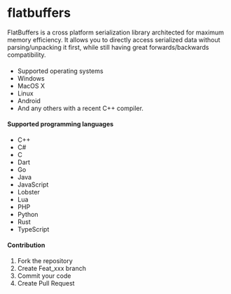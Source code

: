 # flatbuffers

FlatBuffers is a cross platform serialization library architected for maximum memory efficiency. It allows you to directly access serialized data without parsing/unpacking it first, while still having great forwards/backwards compatibility.

#### 
- Supported operating systems
- Windows
- MacOS X
- Linux
- Android
- And any others with a recent C++ compiler.

#### Supported programming languages
- C++
- C#
- C
- Dart
- Go
- Java
- JavaScript
- Lobster
- Lua
- PHP
- Python
- Rust
- TypeScript

#### Contribution

1.  Fork the repository
2.  Create Feat_xxx branch
3.  Commit your code
4.  Create Pull Request
